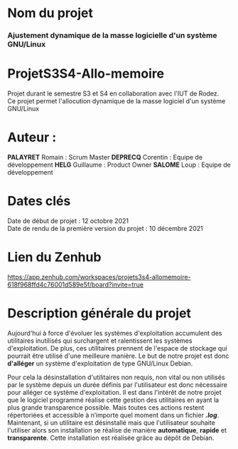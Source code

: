 # Nom du projet
### Ajustement dynamique de la masse logicielle d'un système GNU/Linux

# ProjetS3S4-Allo-memoire
Projet durant le semestre S3 et S4 en collaboration avec l'IUT de Rodez.  
Ce projet permet l'allocution dynamique de la masse logiciel d'un système GNU/Linux  
# Auteur :
**PALAYRET** Romain : Scrum Master
**DEPRECQ** Corentin : Equipe de développement
**HELG** Guillaume : Product Owner
**SALOME** Loup : Equipe de développement 

# Dates clés
Date de début de projet                        : 12 octobre 2021  
Date de rendu de la première version du projet : 10 décembre 2021

# Lien du Zenhub
https://app.zenhub.com/workspaces/projets3s4-allomemoire-618f968ffd4c76001d589e5f/board?invite=true

# Description générale du projet 

   Aujourd'hui à force d'évoluer les systèmes d'exploitation accumulent des utilitaires inutilisés qui surchargent et ralentissent les systèmes d'exploitation. De plus, ces utilitaires prennent de l'espace de stockage qui pourrait être utilisé d'une meilleure manière. Le but de notre projet est donc **d'alléger** un système d'exploitation de type GNU/Linux Debian.  

   Pour cela la désinstallation d'utilitaires non requis, non vital ou non utilisés par le système depuis un durée définis par l'utilisateur est donc nécessaire pour alléger ce système d'exploitation. Il est dans l'intérêt de notre projet que le logiciel programmé réalise cette gestion des utilitaires en ayant la plus grande transparence possible. Mais toutes ces actions restent répertoriées et accessible à n’importe quel moment dans un fichier ***.log***. Maintenant, si un utilitaire est désinstallé mais que l'utilisateur souhaite l'utiliser alors son installation se réalise de manière **automatique**, **rapide** et **transparente**. Cette installation est réalisée grâce au dépôt de Debian.
